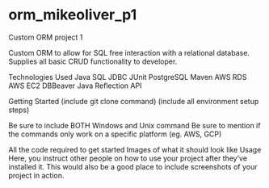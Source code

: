 # orm_mikeoliver_p1
Custom ORM project 1

Custom ORM to allow for SQL free interaction with a relational database. Supplies all basic CRUD functionality to developer.

Technologies Used
Java
SQL
JDBC
JUnit
PostgreSQL
Maven
AWS RDS
AWS EC2
DBBeaver
Java Reflection API

Getting Started
(include git clone command) (include all environment setup steps)

Be sure to include BOTH Windows and Unix command
Be sure to mention if the commands only work on a specific platform (eg. AWS, GCP)

All the code required to get started
Images of what it should look like
Usage
Here, you instruct other people on how to use your project after they’ve installed it. This would also be a good place to include screenshots of your project in action.
